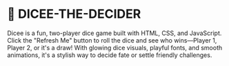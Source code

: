 # 🎲 DICEE-THE-DECIDER
Dicee is a fun, two-player dice game built with HTML, CSS, and JavaScript. Click the "Refresh Me" button to roll the dice and see who wins—Player 1, Player 2, or it's a draw! With glowing dice visuals, playful fonts, and smooth animations, it's a stylish way to decide fate or settle friendly challenges.
